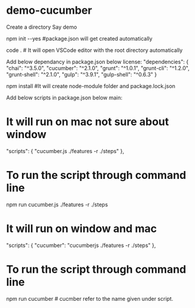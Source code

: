 # demo-cucumber
Create a directory 
Say demo

npm init --yes #package.json will get created automatically

code . # It will open VSCode editor with the root directory automatically

Add below dependancy in package.json below license:
"dependencies": {
    "chai": "^3.5.0",
    "cucumber": "^2.1.0",
    "grunt": "^1.0.1",
    "grunt-cli": "^1.2.0",
    "grunt-shell": "^2.1.0",
    "gulp": "^3.9.1",
    "gulp-shell": "^0.6.3"
  }
   
  npm install #It will create node-module folder and package.lock.json
  
  Add below scripts in package.json below main:
  
  # It will run on mac not sure about window 
   "scripts": {
     "cucumber.js ./features -r ./steps"
  },
  # To run the script through command line
npm run cucumber.js ./features -r ./steps
  
  # It will run on window and mac
  "scripts": {
    "cucumber": "cucumberjs ./features -r ./steps"
  },

# To run the script through command line
npm run cucumber # cucmber refer to the name given under script.

